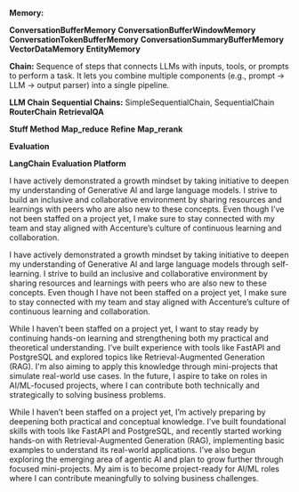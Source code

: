 
**Memory:**

**ConversationBufferMemory**
**ConversationBufferWindowMemory**
**ConversationTokenBufferMemory**
**ConversationSummaryBufferMemory**
**VectorDataMemory**
**EntityMemory**

**Chain:** 
Sequence of steps that connects LLMs with inputs, tools, or prompts to perform a task. It lets you combine multiple components (e.g., prompt → LLM → output parser) into a single pipeline.

**LLM Chain**
**Sequential Chains:** SimpleSequentialChain, SequentialChain
**RouterChain**
**RetrievalQA**

**Stuff Method**
**Map_reduce**
**Refine**
**Map_rerank**

**Evaluation**

**LangChain Evaluation Platform**


I have actively demonstrated a growth mindset by taking initiative to deepen my understanding of Generative AI and large language models. I strive to build an inclusive and collaborative environment by sharing resources and learnings with peers who are also new to these concepts. Even though I’ve not been staffed on a project yet, I make sure to stay connected with my team and stay aligned with Accenture’s culture of continuous learning and collaboration.

I have actively demonstrated a growth mindset by taking initiative to deepen my understanding of Generative AI and large language models through self-learning. I strive to build an inclusive and collaborative environment by sharing resources and learnings with peers who are also new to these concepts. Even though I have not been staffed on a project yet, I make sure to stay connected with my team and stay aligned with Accenture’s culture of continuous learning and collaboration.


While I haven’t been staffed on a project yet, I want to stay ready by continuing hands-on learning and strengthening both my practical and theoretical understanding. I’ve built experience with tools like FastAPI and PostgreSQL and explored topics like Retrieval-Augmented Generation (RAG). I'm also aiming to apply this knowledge through mini-projects that simulate real-world use cases. In the future, I aspire to take on roles in AI/ML-focused projects, where I can contribute both technically and strategically to solving business problems.

While I haven’t been staffed on a project yet, I’m actively preparing by deepening both practical and conceptual knowledge. I’ve built foundational skills with tools like FastAPI and PostgreSQL, and recently started working hands-on with Retrieval-Augmented Generation (RAG), implementing basic examples to understand its real-world applications. I’ve also begun exploring the emerging area of agentic AI and plan to grow further through focused mini-projects. My aim is to become project-ready for AI/ML roles where I can contribute meaningfully to solving business challenges.